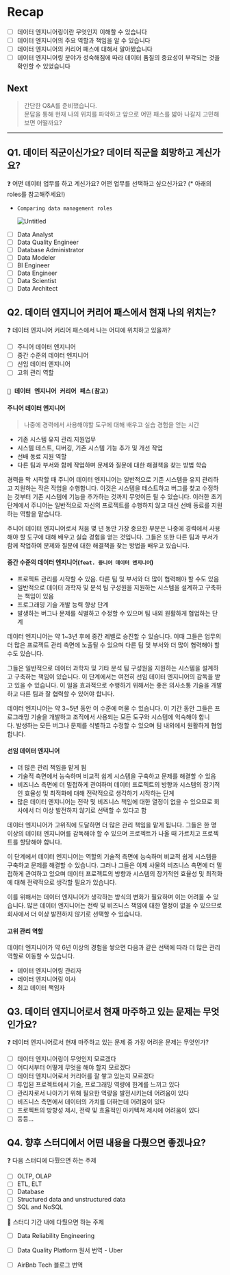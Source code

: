 # Recap

- [ ]  데이터 엔지니어링이란 무엇인지 이해할 수 있습니다
- [ ]  데이터 엔지니어의 주요 역할과 책임을 알 수 있습니다
- [ ]  데이터 엔지니어의 커리어 패스에 대해서 알아봤습니다
- [ ]  데이터 엔지니어링 분야가 성숙해짐에 따라 데이터 품질의 중요성이 부각되는 것을 확인할 수 있었습니다

## Next
> 간단한 Q&A를 준비했습니다. <br>
> 문답을 통해 현재 나의 위치를 파악하고 앞으로 어떤 패스를 밟아 나갈지 고민해 보면 어떨까요? 
---

## Q1. 데이터 직군이신가요? 데이터 직군을 희망하고 계신가요?
<aside>
❓ 어떤 데이터 업무를 하고 계신가요? 어떤 업무를 선택하고 싶으신가요?
(* 아래의 roles를 참고해주세요!)

</aside>

- `Comparing data management roles`
    
    ![Untitled](./images/1.1_comparing_data_management_roles.png)
    
- [ ]  Data Analyst
- [ ]  Data Quality Engineer
- [ ]  Database Administrator
- [ ]  Data Modeler
- [ ]  BI Engineer
- [ ]  Data Engineer
- [ ]  Data Scientist
- [ ]  Data Architect

## Q2. 데이터 엔지니어 커리어 패스에서 현재 나의 위치는?
<aside>
❓ 데이터 엔지니어 커리어 패스에서 나는 어디에 위치하고 있을까?

</aside>

- [ ]  주니어 데이터 엔지니어
- [ ]  중간 수준의 데이터 엔지니어
- [ ]  선임 데이터 엔지니어
- [ ]  고위 관리 역할

### `📌 데이터 엔지니어 커리어 패스(참고)`

#### 주니어 데이터 엔지니어

> 나중에 경력에서 사용해야할 도구에 대해 배우고 실습 경험을 얻는 시간
> 
- 기존 시스템 유지 관리.지원업무
- 시스템 테스트, 디버깅, 기존 시스템 기능 추가 및 개선 작업
- 선배 동료 지원 역할
- 다른 팀과 부서와 함께 작업하며 문제와 질문에 대한 해결책을 찾는 방법 학습

경력을 막 시작할 때 주니어 데이터 엔지니어는 일반적으로 기존 시스템을 유지 관리하고 지원하는 작은 작업을 수행합니다. 이것은 시스템을 테스트하고 버그를 찾고 수정하는 것부터 기존 시스템에 기능을 추가하는 것까지 무엇이든 될 수 있습니다. 이러한 초기 단계에서 주니어는 일반적으로 자신의 프로젝트를 수행하지 않고 대신 선배 동료를 지원하는 역할을 맡습니다.

주니어 데이터 엔지니어로서 처음 몇 년 동안 가장 중요한 부분은 나중에 경력에서 사용해야 할 도구에 대해 배우고 실습 경험을 얻는 것입니다. 그들은 또한 다른 팀과 부서가 함께 작업하여 문제와 질문에 대한 해결책을 찾는 방법을 배우고 있습니다.

#### 중간 수준의 데이터 엔지니어(`feat. 중니어 데이터 엔지니어`)

- 프로젝트 관리를 시작할 수 있음. 다른 팀 및 부서와 더 많이 협력해야 할 수도 있음
- 일반적으로 데이터 과학자 및 분석 팀 구성원을 지원하는 시스템을 설계하고 구축하는 책임이 있음
- 프로그래밍 기술 개발 능력 향상 단계
- 발생하는 버그나 문제를 식별하고 수정할 수 있으며 팀 내외 원활하게 협업하는 단계

데이터 엔지니어는 약 1~3년 후에 중간 레벨로 승진할 수 있습니다. 이때 그들은 업무의 더 많은 프로젝트 관리 측면에 노출될 수 있으며 다른 팀 및 부서와 더 많이 협력해야 할 수도 있습니다.

그들은 일반적으로 데이터 과학자 및 기타 분석 팀 구성원을 지원하는 시스템을 설계하고 구축하는 책임이 있습니다. 이 단계에서는 여전히 선임 데이터 엔지니어의 감독을 받고 있을 수 있습니다. 이 일을 효과적으로 수행하기 위해서는 좋은 의사소통 기술을 개발하고 다른 팀과 잘 협력할 수 있어야 합니다.

데이터 엔지니어는 약 3~5년 동안 이 수준에 머물 수 있습니다. 이 기간 동안 그들은 프로그래밍 기술을 개발하고 조직에서 사용되는 모든 도구와 시스템에 익숙해야 합니다. 발생하는 모든 버그나 문제를 식별하고 수정할 수 있으며 팀 내외에서 원활하게 협업합니다.

#### 선임 데이터 엔지니어

- 더 많은 관리 책임을 맡게 됨
- 기술적 측면에서 능숙하며 비교적 쉽게 시스템을 구축하고 문제를 해결할 수 있음
- 비즈니스 측면에 더 밀접하게 관여하며 데이터 프로젝트의 방향과 시스템의 장기적인 효율성 및 최적화에 대해 전략적으로 생각하기 시작하는 단계
- 많은 데이터 엔지니어는 전략 및 비즈니스 책임에 대한 열정이 없을 수 있으므로 회사에서 더 이상 발전하지 않기로 선택할 수 있다고 함

데이터 엔지니어가 고위직에 도달하면 더 많은 관리 책임을 맡게 됩니다. 그들은 한 명 이상의 데이터 엔지니어를 감독해야 할 수 있으며 프로젝트가 나올 때 가르치고 프로젝트를 할당해야 합니다.

이 단계에서 데이터 엔지니어는 역할의 기술적 측면에 능숙하며 비교적 쉽게 시스템을 구축하고 문제를 해결할 수 있습니다. 그러나 그들은 이제 사물의 비즈니스 측면에 더 밀접하게 관여하고 있으며 데이터 프로젝트의 방향과 시스템의 장기적인 효율성 및 최적화에 대해 전략적으로 생각할 필요가 있습니다.

이를 위해서는 데이터 엔지니어가 생각하는 방식의 변화가 필요하며 이는 어려울 수 있습니다. 많은 데이터 엔지니어는 전략 및 비즈니스 책임에 대한 열정이 없을 수 있으므로 회사에서 더 이상 발전하지 않기로 선택할 수 있습니다.

#### 고위 관리 역할

데이터 엔지니어가 약 6년 이상의 경험을 쌓으면 다음과 같은 선택에 따라 더 많은 관리 역할로 이동할 수 있습니다.

- 데이터 엔지니어링 관리자
- 데이터 엔지니어링 이사
- 최고 데이터 책임자


## Q3. 데이터 엔지니어로서 현재 마주하고 있는 문제는 무엇인가요?
<aside>
❓ 데이터 엔지니어로서 현재 마주하고 있는 문제 중 가장 어려운 문제는 무엇인가?

</aside>

- [ ]  데이터 엔지니어링이 무엇인지 모르겠다
- [ ]  어디서부터 어떻게 무엇을 해야 할지 모르겠다
- [ ]  데이터 엔지니어로서 커리어를 잘 쌓고 있는지 모르겠다
- [ ]  투입된 프로젝트에서 기술, 프로그래밍 역량에 한계를 느끼고 있다
- [ ]  관리자로서 나아가기 위해 필요한 역량을 발전시키는데 어려움이 있다
- [ ]  비즈니스 측면에서 데이터의 가치를 더하는데 어려움이 있다
- [ ]  프로젝트의 방향성 제시, 전략 및 효율적인 아키텍쳐 제시에 어려움이 있다
- [ ]  등등…

## Q4. 향후 스터디에서 어떤 내용을 다뤘으면 좋겠나요?

<aside>
❓ 다음 스터디에 다뤘으면 하는 주제

</aside>

- [ ]  OLTP, OLAP
- [ ]  ETL, ELT
- [ ]  Database
- [ ]  Structured data and unstructured data
- [ ]  SQL and NoSQL

<aside>
📌 스터디 기간 내에 다뤘으면 하는 주제

</aside>

- [ ]  Data Reliability Engineering
- [ ]  Data Quality Platform 원서 번역 - Uber
- [ ]  AirBnb Tech 블로그 번역


<script src="https://utteranc.es/client.js"
        repo="ehddnr301/data-engineering-for-everybody"
        issue-term="pathname"
        label="comments"
        theme="preferred-color-scheme"
        crossorigin="anonymous"
        async>
</script>